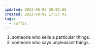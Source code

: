 ```yaml
---
updated: 2023-08-02 20:02:05
created: 2023-08-02 17:57:41
tags:
  - suffix
---
```

1. someone who sells a particular things.
2. someone who says unpleasant things.